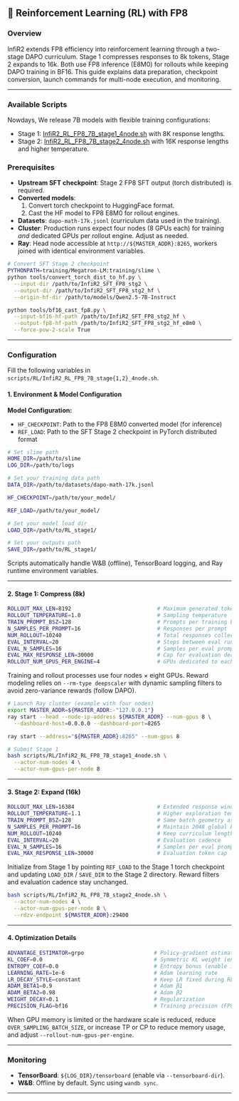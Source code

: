 ## 🎯 Reinforcement Learning (RL) with FP8

### Overview
InfiR2 extends FP8 efficiency into reinforcement learning through a two-stage DAPO curriculum. Stage 1 compresses responses to 8k tokens, Stage 2 expands to 16k. Both use FP8 inference (E8M0) for rollouts while keeping DAPO training in BF16. This guide explains data preparation, checkpoint conversion, launch commands for multi-node execution, and monitoring.

---

### Available Scripts

Nowdays, We release 7B models with flexible training configurations:

- Stage 1: [InfiR2_RL_FP8_7B_stage1_4node.sh](../scripts/RL/InfiR2_RL_FP8_7B_stage1_4node.sh) with 8K response lengths.
- Stage 2: [InfiR2_RL_FP8_7B_stage2_4node.sh](../scripts/RL/InfiR2_RL_FP8_7B_stage2_4node.sh) with 16K response lengths and higher temperature.

### Prerequisites
- **Upstream SFT checkpoint**: Stage 2 FP8 SFT output (torch distributed) is required.
- **Converted models**:  
  1. Convert torch checkpoint to HuggingFace format.  
  2. Cast the HF model to FP8 E8M0 for rollout engines.
- **Datasets**: `dapo-math-17k.jsonl` (curriculum data used in the training).
- **Cluster**: Production runs expect four nodes (8 GPUs each) for training *and* dedicated GPUs per rollout engine. Adjust as needed.
- **Ray**: Head node accessible at `http://${MASTER_ADDR}:8265`, workers joined with identical environment variables.

```bash
# Convert SFT Stage 2 checkpoint
PYTHONPATH=training/Megatron-LM:training/slime \
python tools/convert_torch_dist_to_hf.py \
  --input-dir /path/to/InfiR2_SFT_FP8_stg2 \
  --output-dir /path/to/InfiR2_SFT_FP8_stg2_hf \
  --origin-hf-dir /path/to/models/Qwen2.5-7B-Instruct

python tools/bf16_cast_fp8.py \
  --input-bf16-hf-path /path/to/InfiR2_SFT_FP8_stg2_hf \
  --output-fp8-hf-path /path/to/InfiR2_SFT_FP8_stg2_hf_e8m0 \
  --force-pow-2-scale True
```

---

### Configuration
Fill the following variables in `scripts/RL/InfiR2_RL_FP8_7B_stage{1,2}_4node.sh`.

#### 1. Environment & Model Configuration

**Model Configuration:**
- `HF_CHECKPOINT`: Path to the FP8 E8M0 converted model (for inference)
- `REF_LOAD`: Path to the SFT Stage 2 checkpoint in PyTorch distributed format

```bash
# Set slime path
HOME_DIR=/path/to/slime
LOG_DIR=/path/to/logs

# Set your training data path
DATA_DIR=/path/to/datasets/dapo-math-17k.jsonl

HF_CHECKPOINT=/path/to/your_model/

REF_LOAD=/path/to/your_model/    

# Set your model load dir
LOAD_DIR=/path/to/RL_stage1/                      

# Set your outputs path
SAVE_DIR=/path/to/RL_stage1/
```

Scripts automatically handle W&B (offline), TensorBoard logging, and Ray runtime environment variables.

---

#### 2. Stage 1: Compress (8k)

```bash
ROLLOUT_MAX_LEN=8192                           # Maximum generated tokens
ROLLOUT_TEMPERATURE=1.0                        # Sampling temperature
TRAIN_PROMPT_BSZ=128                           # Prompts per training batch
N_SAMPLES_PER_PROMPT=16                        # Responses per prompt
NUM_ROLLOUT=10240                              # Total responses collected
EVAL_INTERVAL=20                               # Steps between eval runs
EVAL_N_SAMPLES=16                              # Samples per eval prompt
EVAL_MAX_RESPONSE_LEN=30000                    # Cap for evaluation decoding
ROLLOUT_NUM_GPUS_PER_ENGINE=4                  # GPUs dedicated to each SGLang engine
```

Training and rollout processes use four nodes × eight GPUs. Reward modeling relies on `--rm-type deepscaler` with dynamic sampling filters to avoid zero-variance rewards (follow DAPO).

```bash
# Launch Ray cluster (example with four nodes)
export MASTER_ADDR=${MASTER_ADDR:-"127.0.0.1"}
ray start --head --node-ip-address ${MASTER_ADDR} --num-gpus 8 \
  --dashboard-host=0.0.0.0 --dashboard-port=8265

ray start --address="${MASTER_ADDR}:8265" --num-gpus 8

# Submit Stage 1
bash scripts/RL/InfiR2_RL_FP8_7B_stage1_4node.sh \
  --actor-num-nodes 4 \
  --actor-num-gpus-per-node 8
```

---

#### 3. Stage 2: Expand (16k)

```bash
ROLLOUT_MAX_LEN=16384                          # Extended response window
ROLLOUT_TEMPERATURE=1.1                        # Higher exploration temperature
TRAIN_PROMPT_BSZ=128                           # Same batch geometry as Stage 1
N_SAMPLES_PER_PROMPT=16                        # Maintain 2048 global batch
NUM_ROLLOUT=10240                              # Keep curriculum length
EVAL_INTERVAL=20                               # Evaluation cadence
EVAL_N_SAMPLES=16                              # Samples per eval prompt
EVAL_MAX_RESPONSE_LEN=30000                    # Evaluation token cap
```

Initialize from Stage 1 by pointing `REF_LOAD` to the Stage 1 torch checkpoint and updating `LOAD_DIR` / `SAVE_DIR` to the Stage 2 directory. Reward filters and evaluation cadence stay unchanged.

```bash
bash scripts/RL/InfiR2_RL_FP8_7B_stage2_4node.sh \
  --actor-num-nodes 4 \
  --actor-num-gpus-per-node 8 \
  --rdzv-endpoint ${MASTER_ADDR}:29400
```

---

#### 4. Optimization Details

```bash
ADVANTAGE_ESTIMATOR=grpo                      # Policy-gradient estimator
KL_COEF=0.0                                   # Symmetric KL weight (enable if needed)
ENTROPY_COEF=0.0                              # Entropy bonus (enable if needed)
LEARNING_RATE=1e-6                            # Adam learning rate
LR_DECAY_STYLE=constant                       # Keep LR fixed during RL
ADAM_BETA1=0.9                                # Adam β1
ADAM_BETA2=0.98                               # Adam β2
WEIGHT_DECAY=0.1                              # Regularization
PRECISION_FLAG=bf16                           # Training precision (FP8 inference only)
```

When GPU memory is limited or the hardware scale is reduced, reduce `OVER_SAMPLING_BATCH_SIZE`, or increase TP or CP to reduce memory usage, and adjust `--rollout-num-gpus-per-engine`.

---

### Monitoring 

- **TensorBoard**: `${LOG_DIR}/tensorboard` (enable via `--tensorboard-dir`).  
- **W&B**: Offline by default. Sync using `wandb sync`.  

---

